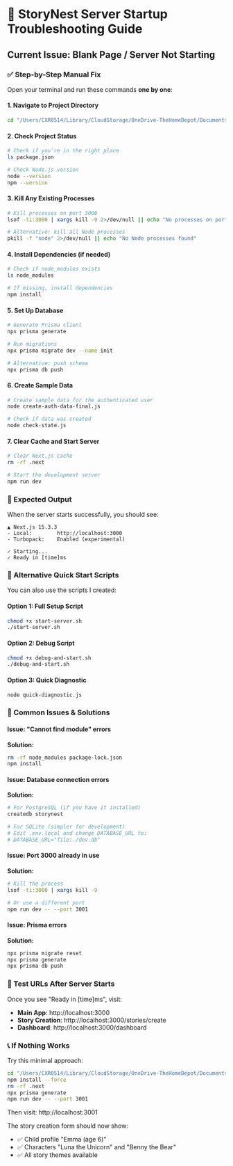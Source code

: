 # 🚀 StoryNest Server Startup Troubleshooting Guide

## Current Issue: Blank Page / Server Not Starting

### ✅ Step-by-Step Manual Fix

Open your terminal and run these commands **one by one**:

#### 1. Navigate to Project Directory
```zsh
cd "/Users/CXR0514/Library/CloudStorage/OneDrive-TheHomeDepot/Documents 1/GitHub/storynest"
```

#### 2. Check Project Status
```zsh
# Check if you're in the right place
ls package.json

# Check Node.js version
node --version
npm --version
```

#### 3. Kill Any Existing Processes
```zsh
# Kill processes on port 3000
lsof -ti:3000 | xargs kill -9 2>/dev/null || echo "No processes on port 3000"

# Alternative: kill all Node processes
pkill -f "node" 2>/dev/null || echo "No Node processes found"
```

#### 4. Install Dependencies (if needed)
```zsh
# Check if node_modules exists
ls node_modules

# If missing, install dependencies
npm install
```

#### 5. Set Up Database
```zsh
# Generate Prisma client
npx prisma generate

# Run migrations
npx prisma migrate dev --name init

# Alternative: push schema
npx prisma db push
```

#### 6. Create Sample Data
```zsh
# Create sample data for the authenticated user
node create-auth-data-final.js

# Check if data was created
node check-state.js
```

#### 7. Clear Cache and Start Server
```zsh
# Clear Next.js cache
rm -rf .next

# Start the development server
npm run dev
```

### 🎯 Expected Output

When the server starts successfully, you should see:
```
▲ Next.js 15.3.3
- Local:        http://localhost:3000
- Turbopack:    Enabled (experimental)

✓ Starting...
✓ Ready in [time]ms
```

### 🔧 Alternative Quick Start Scripts

You can also use the scripts I created:

#### Option 1: Full Setup Script
```zsh
chmod +x start-server.sh
./start-server.sh
```

#### Option 2: Debug Script
```zsh
chmod +x debug-and-start.sh
./debug-and-start.sh
```

#### Option 3: Quick Diagnostic
```zsh
node quick-diagnostic.js
```

### 🐛 Common Issues & Solutions

#### Issue: "Cannot find module" errors
**Solution:**
```zsh
rm -rf node_modules package-lock.json
npm install
```

#### Issue: Database connection errors
**Solution:**
```zsh
# For PostgreSQL (if you have it installed)
createdb storynest

# For SQLite (simpler for development)
# Edit .env.local and change DATABASE_URL to:
# DATABASE_URL="file:./dev.db"
```

#### Issue: Port 3000 already in use
**Solution:**
```zsh
# Kill the process
lsof -ti:3000 | xargs kill -9

# Or use a different port
npm run dev -- --port 3001
```

#### Issue: Prisma errors
**Solution:**
```zsh
npx prisma migrate reset
npx prisma generate
npx prisma db push
```

### 🎯 Test URLs After Server Starts

Once you see "Ready in [time]ms", visit:
- **Main App**: http://localhost:3000
- **Story Creation**: http://localhost:3000/stories/create
- **Dashboard**: http://localhost:3000/dashboard

### 📞 If Nothing Works

Try this minimal approach:
```zsh
cd "/Users/CXR0514/Library/CloudStorage/OneDrive-TheHomeDepot/Documents 1/GitHub/storynest"
npm install --force
rm -rf .next
npx prisma generate
npm run dev -- --port 3001
```

Then visit: http://localhost:3001

The story creation form should now show:
- ✅ Child profile "Emma (age 6)"
- ✅ Characters "Luna the Unicorn" and "Benny the Bear"
- ✅ All story themes available
